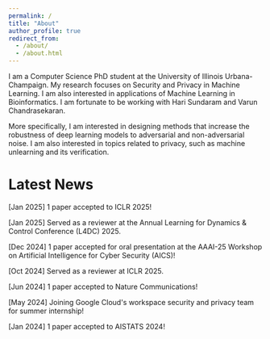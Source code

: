 ```yaml
---
permalink: /
title: "About"
author_profile: true
redirect_from: 
  - /about/
  - /about.html
---
```


I am a Computer Science PhD student at the University of Illinois Urbana-Champaign. My research focuses on Security and Privacy in Machine Learning. I am also interested in applications of Machine Learning in Bioinformatics. I am fortunate to be working with Hari Sundaram and Varun Chandrasekaran.

More specifically, I am interested in designing methods that increase the robustness of deep learning models to adversarial and non-adversarial noise. I am also interested in topics related to privacy, such as machine unlearning and its verification.


<h1>Latest News</h1>

[Jan 2025] 1 paper accepted to ICLR 2025!

[Jan 2025] Served as a reviewer at the Annual Learning for Dynamics & Control Conference (L4DC) 2025.

[Dec 2024] 1 paper accepted for oral presentation at the AAAI-25 Workshop on Artificial Intelligence for Cyber Security (AICS)!

[Oct 2024] Served as a reviewer at ICLR 2025.

[Jun 2024] 1 paper accepted to Nature Communications!

[May 2024] Joining Google Cloud's workspace security and privacy team for summer internship!

[Jan 2024] 1 paper accepted to AISTATS 2024!


